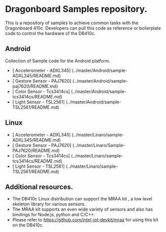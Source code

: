Dragonboard Samples repository.
=======

 This is a repository of samples to achieve common tasks with the 
 Dragonboard 410c. 
 Developers can pull this code as reference or boilerplate code
 to control the hardware of the DB410c. 


## Android
 
 Collection of Sample code  for the Android platform.

* [ Accelerometer   - ADXL345] (../master/Android/sample-ADXL345/README.md)
* [ Gesture Sensor  - PAJ7620] (../master/Android/sample-paj7620/README.md)
* [ Color Sensor    - Tcs3414cs] (../master/Android/sample-tcs3414cs/README.md)
* [ Light Sensor    - TSL2561] (../master/Android/sample-TSL2561/README.md)

## Linux

* [ Accelerometer   - ADXL345] (../master/Linaro/sample-ADXL345/README.md)
* [ Gesture Sensor  - PAJ7620] (../master/Linaro/Sample-PAJ7620/README.md)
* [ Color Sensor    - Tcs3414cs] (../master/Linaro/sample-tcs3414cs/README.md)
* [ Light Sensor    - TSL2561] (../master/Linaro/sample-TSL2561/README.md)

## Additional resources. 
 *  The DB410c Linux distribution can support the MRAA kit , a low level skeleton library for various sensors.
 *  The MRAA kit supports an even wide variety of sensors and also has bindings for Node.js, python and C/C++. 
 *  Please refer to https://github.com/intel-iot-devkit/mraa for using this kit on the DB410c.

